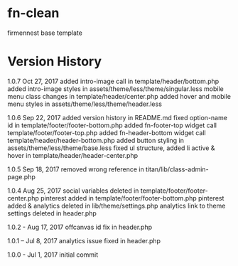# fn-clean
firmennest base template

# Version History

1.0.7 Oct 27, 2017
added intro-image call in template/header/bottom.php
added intro-image styles in assets/theme/less/theme/singular.less
mobile menu class changes in template/header/center.php
added hover and mobile menu styles in assets/theme/less/theme/header.less

1.0.6 Sep 22, 2017
added version history in README.md
fixed option-name id in template/footer/footer-bottom.php
added fn-footer-top widget call template/footer/footer-top.php
added fn-header-bottom widget call template/header/header-bottom.php
added button styling in assets/theme/less/theme/base.less
fixed ul structure, added li active & hover in template/header/header-center.php

1.0.5 Sep 18, 2017
removed wrong reference in titan/lib/class-admin-page.php

1.0.4 Aug 25, 2017
social variables deleted in template/footer/footer-center.php
pinterest added in template/footer/footer-bottom.php
pinterest added & analytics deleted in lib/theme/settings.php
analytics link to theme settings deleted in header.php

1.0.2 - Aug 17, 2017
offcanvas id fix in header.php

1.0.1 – Jul 8, 2017
analytics issue fixed in header.php

1.0.0 - Jul 1, 2017
initial commit
